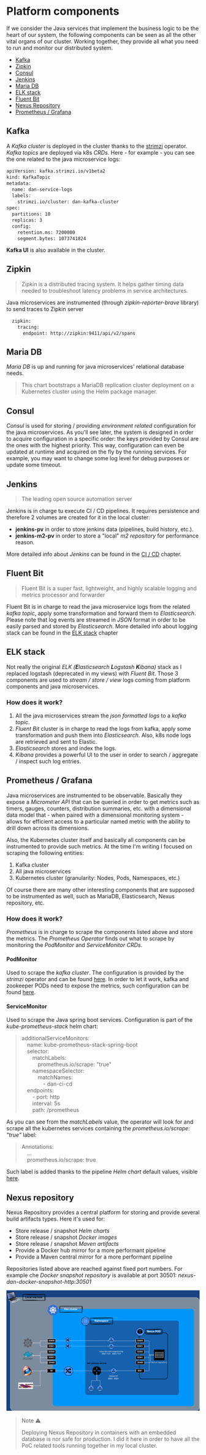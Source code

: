 # Platform components

If we consider the Java services that implement the business logic to be the heart of our system, the following
components
can be seen as all the other vital organs of our cluster. Working together, they provide all what you need to run and
monitor our distributed system.

* [Kafka](#kafka)
* [Zipkin](#zipkin)
* [Consul](#consul)
* [Jenkins](#jenkins)
* [Maria DB](#maria-db)
* [ELK stack](#elk-stack)
* [Fluent Bit](#fluent-bit)
* [Nexus Repository](#nexus-repository)
* [Prometheus / Grafana](#prometheus--grafana)

## Kafka

A _Kafka cluster_ is deployed in the cluster thanks to the [strimzi](https://strimzi.io/) operator.  
_Kafka topics_ are deployed via k8s _CRDs_. Here - for example - you can see the one related to the java microservice
logs:

```
apiVersion: kafka.strimzi.io/v1beta2
kind: KafkaTopic
metadata:
  name: dan-service-logs
  labels:
    strimzi.io/cluster: dan-kafka-cluster
spec:
  partitions: 10
  replicas: 3
  config:
    retention.ms: 7200000
    segment.bytes: 1073741824
```

**Kafka UI** is also available in the cluster.

## Zipkin

> Zipkin is a distributed tracing system. It helps gather timing data needed to troubleshoot latency problems in service
> architectures.

Java microservices are instrumented (through _zipkin-reporter-brave_ library) to send traces to Zipkin server

```
  zipkin:
    tracing:
      endpoint: http://zipkin:9411/api/v2/spans
```

## Maria DB

_Maria DB_ is up and running for java microservices' relational database needs.

> This chart bootstraps a MariaDB replication cluster deployment on a Kubernetes cluster using the Helm package manager.

## Consul

_Consul_ is used for storing / providing _environment related_ configuration for the java microservices.
As you'll see later, the system is designed in order to acquire configuration in a specific order: the keys provided by
Consul are the ones with the highest priority.
This way, configuration can even be updated at runtime and acquired on the fly by the running services. For example, you
may want to change some log level for debug purposes or update some timeout.

## Jenkins

> The leading open source automation server

Jenkins is in charge tu execute CI / CD pipelines. It requires persistence and therefore 2 volumes are created for it in
the local cluster:

* **jenkins-pv** in order to store jenkins data (pipelines, build history, etc.).
* **jenkins-m2-pv** in order to store a "local" _m2 repository_ for performance reason.

More detailed info about _Jenkins_ can be found in the [CI / CD](README_CI_CD.md) chapter.

## Fluent Bit

> Fluent Bit is a super fast, lightweight, and highly scalable logging and metrics processor and forwarder

Fluent Bit is in charge to read the java microservice logs from the related _kafka topic_, apply some transformation and
forward them to _Elasticsearch_.
Please note that log events are streamed in _JSON_ format in order to be easily parsed and stored by _Elasticsearch_.
More detailed info about logging stack can be found in the [ELK stack](#elk-stack) chapter

## ELK stack

Not really the original _ELK (**E**lasticsearch **L**ogstash **K**ibana)_ stack as I replaced logstash (deprecated in my
views) with _Fluent Bit_.
Those 3 components are used to _stream / store / view_ logs coming from platform components and java microservices.

### How does it work?

1) All the java microservices stream the _json formatted logs_ to a _kafka topic_.
2) _Fluent Bit_ cluster is in charge to read the logs from kafka, apply some transformation and push them into
   _Elasticsearch_. Also, k8s node logs are retrieved and sent to Elastic.
3) _Elasticsearch_ stores and index the logs.
4) _Kibana_ provides a powerful UI to the user in order to search / aggregate / inspect such log entries.

## Prometheus / Grafana

Java microservices are instrumented to be observable. Basically they expose a _Micrometer API_ that can be queried in
order to get metrics such as timers, gauges, counters, distribution summaries, etc. with a dimensional data model that -
when paired with a dimensional monitoring system - allows for efficient access to a particular named metric with
the ability to drill down across its dimensions.

Also, the Kubernetes cluster itself and basically all components can be instrumented to provide such metrics.
At the time I'm writing I focused on scraping the following entities:

1) Kafka cluster
2) All java microservices
3) Kubernetes cluster (granularity: Nodes, Pods, Namespaces, etc.)

Of course there are many other interesting components that are supposed to be instrumented as well, such as MariaDB,
Elasticsearch, Nexus repository, etc.

### How does it work?

_Prometheus_ is in charge to scrape the components listed above and store the metrics.
The _Prometheus Operator_ finds out what to scrape by monitoring the _PodMonitor_ and _ServiceMonitor_ _CRDs_.

#### PodMonitor

Used to scrape the _kafka cluster_. The configuration is provided by the _strimzi_ operator and can be
found [here](https://github.com/danparisi/homemade-cluster/blob/main/components/kafka/k8s/dan-kafka-cluster.yaml).
In order to let it work, kafka and zookeeper PODs need to expose the metrics, such configuration can be
found [here](https://github.com/danparisi/homemade-cluster/blob/main/components/kafka/k8s/dan-kafka-cluster-metrics-pod-monitor.yaml).

#### ServiceMonitor

Used to scrape the Java spring boot services. Configuration is part of the _kube-prometheus-stack_ helm chart:

> additionalServiceMonitors: \
> &emsp;name: kube-prometheus-stack-spring-boot \
> &emsp;selector: \
> &emsp;&emsp;matchLabels: \
> &emsp;&emsp;&emsp;prometheus.io/scrape: "true" \
> &emsp;&emsp;namespaceSelector: \
> &emsp;&emsp;&emsp;matchNames: \
> &emsp;&emsp;&emsp;&emsp;- dan-ci-cd \
> &emsp;endpoints: \
> &emsp;&emsp;- port: http \
> &emsp;&emsp;interval: 5s \
> &emsp;&emsp;path: /prometheus

As you can see from the _matchLabels_ value, the operator will look for and scrape all the kubernetes services
containing the _prometheus.io/scrape: "true"_ label:
> Annotations: \
> &emsp;... \
> &emsp;prometheus.io/scrape: true

Such label is added thanks to the pipeline _Helm chart_ default values,
visible  [here](https://github.com/danparisi/dan-build-tools/blob/main/helm-chart/values.yaml).

## Nexus repository

Nexus Repository provides a central platform for storing and provide several build artifacts types. Here it's used for:

* Store release / snapshot _Helm charts_
* Store release / snapshot _Docker images_
* Store release / snapshot _Maven artifacts_
* Provide a Docker hub mirror for a more performant pipeline
* Provide a Maven central mirror for a more performant pipeline

Repositories listed above are reached against fixed port numbers.
For example che _Docker snapshot repository_ is available at port 30501: _nexus-dan-docker-snapshot-http:30501_

![Nexus component](docs/media/k8s-nexus.png)


> Note :warning:
>
> Deploying Nexus Repository in containers with an embedded database is nor safe for production.
> I did it here in order to have all the PoC related tools running together in my local cluster.